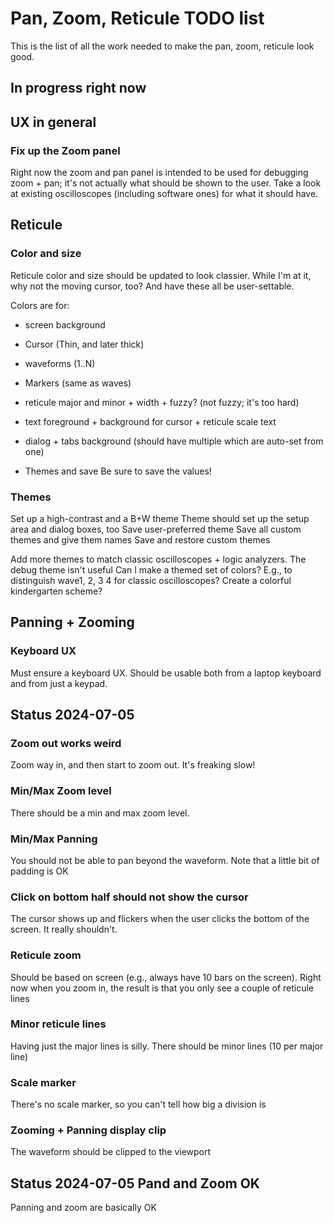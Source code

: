 ﻿# Pan, Zoom, Reticule TODO list

This is the list of all the work needed to make the pan, zoom, reticule look good.

## In progress right now


## UX in general


### Fix up the Zoom panel
Right now the zoom and pan panel is intended to be used for debugging zoom + pan; it's not actually what should be shown to the user. Take a look at existing oscilloscopes (including software ones) for what it should have.

## Reticule

### Color and size
Reticule color and size should be updated to look classier. While I'm at it, why not the moving cursor, too? And have these all be user-settable.

Colors are for:

- screen background
- Cursor (Thin, and later thick)
- waveforms (1..N)
- Markers (same as waves)
- reticule major and minor + width + fuzzy? (not fuzzy; it's too hard)
- text foreground + background for cursor + reticule scale text

- dialog + tabs background (should have multiple which are auto-set from one)


- Themes and save 
Be sure to save the values!

### Themes

Set up a high-contrast and a B+W theme
Theme should set up the setup area and dialog boxes, too
Save user-preferred theme
Save all custom themes and give them names
Save and restore custom themes


Add more themes to match classic oscilloscopes + logic analyzers.
The debug theme isn't useful
Can I make a themed set of colors? E.g., to distinguish wave1, 2, 3 4 for classic oscilloscopes?
Create a colorful kindergarten scheme?

## Panning + Zooming

### Keyboard UX
Must ensure a keyboard UX. Should be usable both from a laptop keyboard and from just a keypad.


## Status 2024-07-05

### Zoom out works weird
Zoom way in, and then start to zoom out. It's freaking slow!


### Min/Max Zoom level
There should be a min and max zoom level.


### Min/Max Panning
You should not be able to pan beyond the waveform. Note that a little bit of padding is OK


### Click on bottom half should not show the cursor
The cursor shows up and flickers when the user clicks the bottom of the screen. It really shouldn't.


### Reticule zoom
Should be based on screen (e.g., always have 10 bars on the screen). Right now when you zoom in, the result is that you only see a couple of reticule lines


### Minor reticule lines
Having just the major lines is silly. There should be minor lines (10 per major line)


### Scale marker
There's no scale marker, so you can't tell how big a division is


### Zooming + Panning display clip
The waveform should be clipped to the viewport


## Status 2024-07-05 Pand and Zoom OK

Panning and zoom are basically OK
